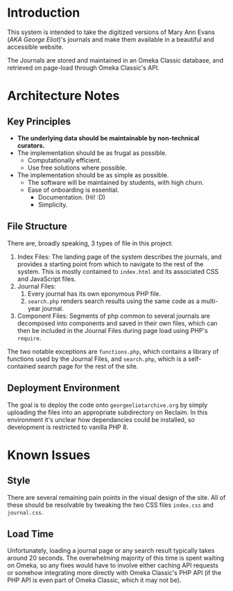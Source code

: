 

# Introduction

This system is intended to take the digitized versions of Mary Ann
Evans (*AKA George Eliot*)'s journals and make them available in a beautiful and
accessible website.

The Journals are stored and maintained in an Omeka Classic database,
and retrieved on page-load through Omeka Classic's API.


# Architecture Notes


## Key Principles

-   **The underlying data should be maintainable by non-technical curators.**
-   The implementation should be as frugal as possible.
    -   Computationally efficient.
    -   Use free solutions where possible.
-   The implementation should be as simple as possible.
    -   The software will be maintained by students, with high churn.
    -   Ease of onboarding is essential.
        -   Documentation. (Hi! :D)
        -   Simplicity.


## File Structure

There are, broadly speaking, 3 types of file in this project:

1.  Index Files: The landing page of the system describes the journals,
    and provides a starting point from which to navigate to the rest of
    the system. This is mostly contained to `index.html` and its
    associated CSS and JavaScript files.
2.  Journal Files:
    1.  Every journal has its own eponymous PHP file.
    2.  `search.php` renders search results using the same code as a
        multi-year journal.
3.  Component Files: Segments of php common to several journals are
    decomposed into components and saved in their own files, which can
    then be included in the Journal Files during page load using PHP's
    `require`.

The two notable exceptions are `functions.php`, which contains a library
of functions used by the Journal Files, and `search.php`, which is a
self-contained search page for the rest of the site.


## Deployment Environment

The goal is to deploy the code onto `georgeeliotarchive.org` by simply
uploading the files into an appropriate subdirectory on Reclaim. In
this environment it's unclear how dependancies could be installed, so
development is restricted to vanilla PHP 8.


# Known Issues


## Style

There are several remaining pain points in the visual design of the
site. All of these should be resolvable by tweaking the two CSS files
`index.css` and `journal.css`.


## Load Time

Unfortunately, loading a journal page or any search result typically
takes around 20 seconds. The overwhelming majority of this time is
spent waiting on Omeka, so any fixes would have to involve either
caching API requests or somehow integrating more directly with Omeka
Classic's PHP API (if the PHP API is even part of Omeka Classic, which
it may not be).

